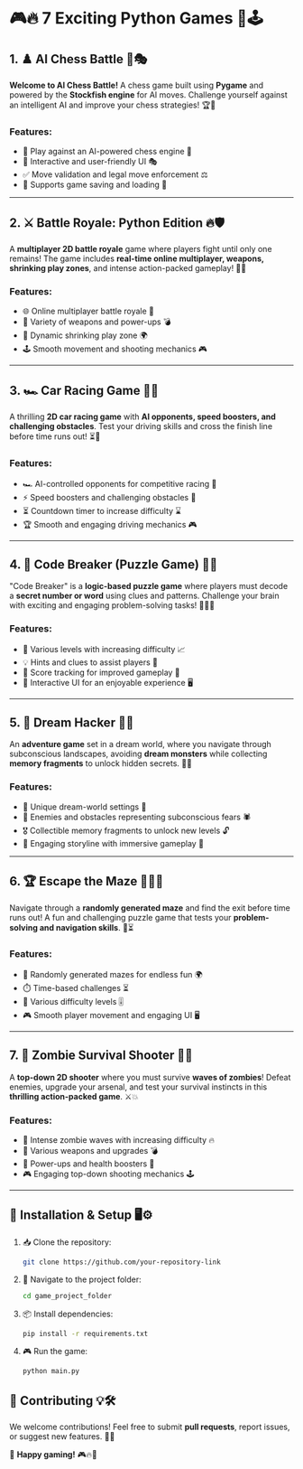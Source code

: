 # 🎮🔥 7 Exciting Python Games 🚀🕹️

## 1. ♟️ AI Chess Battle 🤖🎭
**Welcome to AI Chess Battle!** A chess game built using **Pygame** and powered by the **Stockfish engine** for AI moves. Challenge yourself against an intelligent AI and improve your chess strategies! 🏆🧠

### Features:
- 🎯 Play against an AI-powered chess engine 🤖
- 🎨 Interactive and user-friendly UI 🎭
- ✅ Move validation and legal move enforcement ⚖️
- 💾 Supports game saving and loading 📁

---

## 2. ⚔️ Battle Royale: Python Edition 🔥🛡️
A **multiplayer 2D battle royale** game where players fight until only one remains! The game includes **real-time online multiplayer, weapons, shrinking play zones**, and intense action-packed gameplay! 🎯🔥

### Features:
- 🌐 Online multiplayer battle royale 🤼
- 🔫 Variety of weapons and power-ups 💣
- 📏 Dynamic shrinking play zone 🌍
- 🕹️ Smooth movement and shooting mechanics 🎮

---

## 3. 🏎️ Car Racing Game 🚀🏁
A thrilling **2D car racing game** with **AI opponents, speed boosters, and challenging obstacles**. Test your driving skills and cross the finish line before time runs out! ⏳🚦

### Features:
- 🏎️ AI-controlled opponents for competitive racing 🏁
- ⚡ Speed boosters and challenging obstacles 🚧
- ⏳ Countdown timer to increase difficulty ⌛
- 🏆 Smooth and engaging driving mechanics 🎮

---

## 4. 🔐 Code Breaker (Puzzle Game) 🧩🤯
"Code Breaker" is a **logic-based puzzle game** where players must decode a **secret number or word** using clues and patterns. Challenge your brain with exciting and engaging problem-solving tasks! 🕵️‍♂️💡

### Features:
- 🧠 Various levels with increasing difficulty 📈
- 💡 Hints and clues to assist players 🧐
- 🎯 Score tracking for improved gameplay 🏅
- 🎨 Interactive UI for an enjoyable experience 🖥️

---

## 5. 🧠 Dream Hacker 💭🔮
An **adventure game** set in a dream world, where you navigate through subconscious landscapes, avoiding **dream monsters** while collecting **memory fragments** to unlock hidden secrets. 🌌👾

### Features:
- 🌙 Unique dream-world settings 🌠
- 👾 Enemies and obstacles representing subconscious fears 🕷️
- 🎖️ Collectible memory fragments to unlock new levels 🔓
- 📖 Engaging storyline with immersive gameplay 📜

---

## 6. 🏆 Escape the Maze 🏃‍♂️🌀
Navigate through a **randomly generated maze** and find the exit before time runs out! A fun and challenging puzzle game that tests your **problem-solving and navigation skills**. 🧩⏳

### Features:
- 🔄 Randomly generated mazes for endless fun 🌍
- ⏱️ Time-based challenges ⏳
- 🏁 Various difficulty levels 🎚️
- 🎮 Smooth player movement and engaging UI 🖥️

---

## 7. 🧟 Zombie Survival Shooter 🔫🚀
A **top-down 2D shooter** where you must survive **waves of zombies**! Defeat enemies, upgrade your arsenal, and test your survival instincts in this **thrilling action-packed game**. ⚔️💥

### Features:
- 🧟 Intense zombie waves with increasing difficulty 🔥
- 🔫 Various weapons and upgrades 💣
- 💊 Power-ups and health boosters 🏥
- 🎮 Engaging top-down shooting mechanics 🕹️

---

## 🔧 Installation & Setup 🖥️⚙️
1. 📥 Clone the repository:
   ```bash
   git clone https://github.com/your-repository-link
   ```
2. 📂 Navigate to the project folder:
   ```bash
   cd game_project_folder
   ```
3. 📦 Install dependencies:
   ```bash
   pip install -r requirements.txt
   ```
4. 🎮 Run the game:
   ```bash
   python main.py
   ```

## 🚀 Contributing 💡🛠️
We welcome contributions! Feel free to submit **pull requests**, report issues, or suggest new features. 📝✨

🎉 **Happy gaming!** 🎮🔥🚀